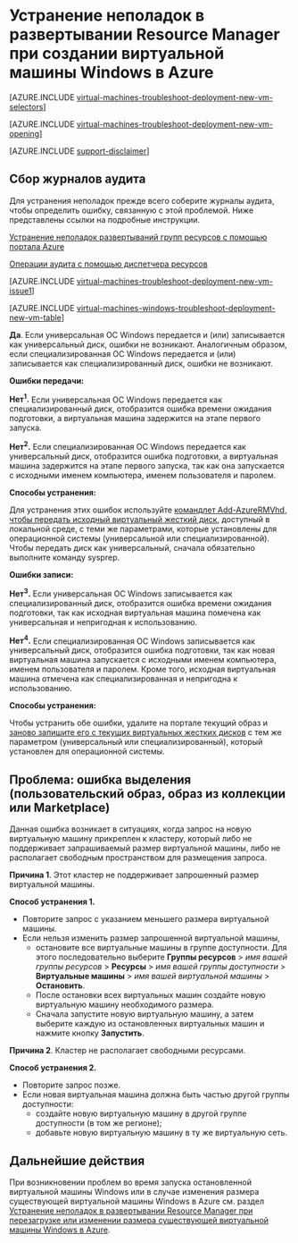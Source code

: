 <properties
   pageTitle="Устранение неполадок развертывания RM виртуальных машин под управлением Windows | Microsoft Azure"
   description="Устранение неполадок развертывания Resource Manager при создании виртуальной машины Windows в Azure"
   services="virtual-machines-windows, azure-resource-manager"
   documentationCenter=""
   authors="jiangchen79"
   manager="felixwu"
   editor=""
   tags="top-support-issue, azure-resource-manager"/>

<tags
  ms.service="virtual-machines-windows"
  ms.workload="na"
  ms.tgt_pltfrm="vm-windows"
  ms.devlang="na"
  ms.topic="article"
  ms.date="06/20/2016"
  ms.author="cjiang"/>

# Устранение неполадок в развертывании Resource Manager при создании виртуальной машины Windows в Azure

[AZURE.INCLUDE [virtual-machines-troubleshoot-deployment-new-vm-selectors](../../includes/virtual-machines-windows-troubleshoot-deployment-new-vm-selectors-include.md)]

[AZURE.INCLUDE [virtual-machines-troubleshoot-deployment-new-vm-opening](../../includes/virtual-machines-troubleshoot-deployment-new-vm-opening-include.md)]

[AZURE.INCLUDE [support-disclaimer](../../includes/support-disclaimer.md)]

## Сбор журналов аудита

Для устранения неполадок прежде всего соберите журналы аудита, чтобы определить ошибку, связанную с этой проблемой. Ниже представлены ссылки на подробные инструкции.

[Устранение неполадок развертываний групп ресурсов с помощью портала Azure](../resource-manager-troubleshoot-deployments-portal.md)

[Операции аудита с помощью диспетчера ресурсов](../resource-group-audit.md)

[AZURE.INCLUDE [virtual-machines-troubleshoot-deployment-new-vm-issue1](../../includes/virtual-machines-troubleshoot-deployment-new-vm-issue1-include.md)]

[AZURE.INCLUDE [virtual-machines-windows-troubleshoot-deployment-new-vm-table](../../includes/virtual-machines-windows-troubleshoot-deployment-new-vm-table.md)]

**Да**. Если универсальная ОС Windows передается и (или) записывается как универсальный диск, ошибки не возникают. Аналогичным образом, если специализированная ОС Windows передается и (или) записывается как специализированный диск, ошибки не возникают.

**Ошибки передачи:**

**Нет<sup>1</sup>.** Если универсальная ОС Windows передается как специализированный диск, отобразится ошибка времени ожидания подготовки, а виртуальная машина задержится на этапе первого запуска.

**Нет<sup>2</sup>.** Если специализированная ОС Windows передается как универсальный диск, отобразится ошибка подготовки, а виртуальная машина задержится на этапе первого запуска, так как она запускается с исходными именем компьютера, именем пользователя и паролем.

**Способы устранения:**

Для устранения этих ошибок используйте [командлет Add-AzureRMVhd, чтобы передать исходный виртуальный жесткий диск](https://msdn.microsoft.com/library/mt603554.aspx), доступный в локальной среде, с теми же параметрами, которые установлены для операционной системы (универсальной или специализированной). Чтобы передать диск как универсальный, сначала обязательно выполните команду sysprep.

**Ошибки записи:**

**Нет<sup>3</sup>.** Если универсальная ОС Windows записывается как специализированный диск, отобразится ошибка времени ожидания подготовки, так как исходная виртуальная машина помечена как универсальная и непригодная к использованию.

**Нет<sup>4</sup>.** Если специализированная ОС Windows записывается как универсальный диск, отобразится ошибка подготовки, так как новая виртуальная машина запускается с исходными именем компьютера, именем пользователя и паролем. Кроме того, исходная виртуальная машина отмечена как специализированная и непригодна к использованию.

**Способы устранения:**

Чтобы устранить обе ошибки, удалите на портале текущий образ и [заново запишите его с текущих виртуальных жестких дисков](virtual-machines-windows-capture-image.md) с тем же параметром (универсальный или специализированный), который установлен для операционной системы.

## Проблема: ошибка выделения (пользовательский образ, образ из коллекции или Marketplace)
Данная ошибка возникает в ситуациях, когда запрос на новую виртуальную машину прикреплен к кластеру, который либо не поддерживает запрашиваемый размер виртуальной машины, либо не располагает свободным пространством для размещения запроса.

**Причина 1**. Этот кластер не поддерживает запрошенный размер виртуальной машины.

**Способ устранения 1.**

- Повторите запрос с указанием меньшего размера виртуальной машины.
- Если нельзя изменить размер запрошенной виртуальной машины,
  - остановите все виртуальные машины в группе доступности. Для этого последовательно выберите **Группы ресурсов** > *имя вашей группы ресурсов* > **Ресурсы** > *имя вашей группы доступности* > **Виртуальные машины** > *имя вашей виртуальной машины* > **Остановить**.
  - После остановки всех виртуальных машин создайте новую виртуальную машину необходимого размера.
  - Сначала запустите новую виртуальную машину, а затем выберите каждую из остановленных виртуальных машин и нажмите кнопку **Запустить**.

**Причина 2**. Кластер не располагает свободными ресурсами.

**Способ устранения 2.**

- Повторите запрос позже.
- Если новая виртуальная машина должна быть частью другой группы доступности:
  - создайте новую виртуальную машину в другой группе доступности (в том же регионе);
  - добавьте новую виртуальную машину в ту же виртуальную сеть.

## Дальнейшие действия
При возникновении проблем во время запуска остановленной виртуальной машины Windows или в случае изменения размера существующей виртуальной машины Windows в Azure см. раздел [Устранение неполадок в развертывании Resource Manager при перезагрузке или изменении размера существующей виртуальной машины Windows в Azure](virtual-machines-windows-restart-resize-error-troubleshooting.md).

<!---HONumber=AcomDC_0622_2016-->